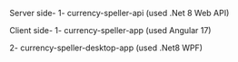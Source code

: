 Server side-
1-  currency-speller-api (used .Net 8 Web API)

Client side- 
1- currency-speller-app (used Angular 17)

2- currency-speller-desktop-app (used .Net8 WPF)
